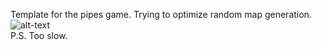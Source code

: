 Template for the pipes game. Trying to optimize random map generation.<br/>
![alt-text](https://github.com/Alexei1999/pipesmap-generator/blob/master/120x1000(10E5).gif)
<br/>P.S. Too slow.
